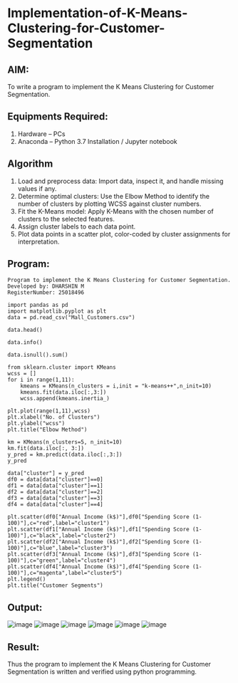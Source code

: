 # Implementation-of-K-Means-Clustering-for-Customer-Segmentation

## AIM:
To write a program to implement the K Means Clustering for Customer Segmentation.

## Equipments Required:
1. Hardware – PCs
2. Anaconda – Python 3.7 Installation / Jupyter notebook

## Algorithm
1. Load and preprocess data: Import data, inspect it, and handle missing values if any.
2. Determine optimal clusters: Use the Elbow Method to identify the number of clusters by plotting WCSS against cluster numbers.
3. Fit the K-Means model: Apply K-Means with the chosen number of clusters to the selected features.
4. Assign cluster labels to each data point.
5. Plot data points in a scatter plot, color-coded by cluster assignments for interpretation.

## Program:
```
Program to implement the K Means Clustering for Customer Segmentation.
Developed by: DHARSHIN M
RegisterNumber: 25018496
```
```
import pandas as pd
import matplotlib.pyplot as plt
data = pd.read_csv("Mall_Customers.csv")
```
```
data.head()
```
```
data.info()
```
```
data.isnull().sum()
```
```
from sklearn.cluster import KMeans
wcss = []
for i in range(1,11):
    kmeans = KMeans(n_clusters = i,init = "k-means++",n_init=10)
    kmeans.fit(data.iloc[:,3:])
    wcss.append(kmeans.inertia_)
```
```    
plt.plot(range(1,11),wcss)
plt.xlabel("No. of Clusters")
plt.ylabel("wcss")
plt.title("Elbow Method")
```
```
km = KMeans(n_clusters=5, n_init=10)
km.fit(data.iloc[:, 3:])
y_pred = km.predict(data.iloc[:,3:])
y_pred
```
```
data["cluster"] = y_pred
df0 = data[data["cluster"]==0]
df1 = data[data["cluster"]==1]
df2 = data[data["cluster"]==2]
df3 = data[data["cluster"]==3]
df4 = data[data["cluster"]==4]
```
```
plt.scatter(df0["Annual Income (k$)"],df0["Spending Score (1-100)"],c="red",label="cluster1")
plt.scatter(df1["Annual Income (k$)"],df1["Spending Score (1-100)"],c="black",label="cluster2")
plt.scatter(df2["Annual Income (k$)"],df2["Spending Score (1-100)"],c="blue",label="cluster3")
plt.scatter(df3["Annual Income (k$)"],df3["Spending Score (1-100)"],c="green",label="cluster4")
plt.scatter(df4["Annual Income (k$)"],df4["Spending Score (1-100)"],c="magenta",label="cluster5")
plt.legend()
plt.title("Customer Segments")
```

## Output:
![image](https://github.com/user-attachments/assets/70e1aca3-4a71-4696-b2b9-928d77b0a83e)
![image](https://github.com/user-attachments/assets/7caea61e-f3c1-47c5-b8fe-2bc2e909dfe9)
![image](https://github.com/user-attachments/assets/8334f36d-3acc-4643-8a5f-cabdcb3a59f2)
![image](https://github.com/user-attachments/assets/63016bcc-0be2-4f62-bbab-a741adb491e1)
![image](https://github.com/user-attachments/assets/6e28ea51-13fb-4803-a47a-31437f95b6f6)
![image](https://github.com/user-attachments/assets/3e4f7550-b44f-4de9-b739-505a989a2293)



## Result:
Thus the program to implement the K Means Clustering for Customer Segmentation is written and verified using python programming.
